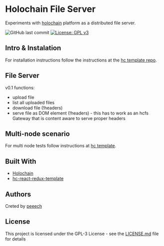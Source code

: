 # Holochain File Server

Experiments with [holochain](https://github.com/holochain) platform as a distributed file server. 

![GitHub last commit](https://img.shields.io/github/last-commit/peeech/hc-react-redux-template.svg)
[![License: GPL v3](https://img.shields.io/badge/License-GPL%20v3-blue.svg)](https://www.gnu.org/licenses/gpl-3.0)

## Intro & Instalation

For installation instructions follow the instructions at the [hc template repo](https://github.com/HoloDen/hc-react-redux-template#intro).

## File Server

v0.1 functions:
* upload file
* list all uploaded files
* download file (!headers)
* serve file as DOM element (!headers) - this has to work as an hcfs Gateway that is content aware to serve proper headers



## Multi-node scenario

For multi node tests follow instructions at [hc template](https://github.com/HoloDen/hc-react-redux-template#multi-node-scenario).

## Built With

* [Holochain](https://github.com/holochain/holochain-proto)
* [hc-react-redux-template](https://github.com/HoloDen/hc-react-redux-template)

## Authors

Creted by [peeech](https://github.com/peeech)


## License

This project is licensed under the GPL-3 License - see the [LICENSE.md](LICENSE.md) file for details